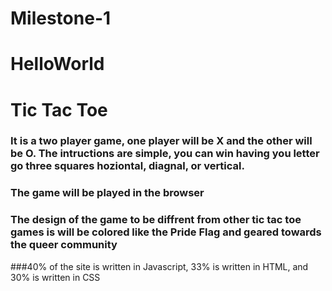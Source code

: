 # Milestone-1
# HelloWorld
# Tic Tac Toe
### It is a two player game, one player will be X and the other will be O. The intructions are simple, you can win having you letter go three squares hoziontal, diagnal, or vertical.

### The game will be played in the browser

### The design of the game to be diffrent from other tic tac toe games is will be colored like the Pride Flag and geared towards the queer community

###40% of the site is written in Javascript, 33% is written in HTML, and 30% is written in CSS
